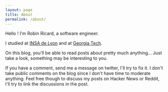 ```yaml
---
layout: page
title: About
permalink: /about/
---
```


Hello ! I'm Robin Ricard, a software engineer.

I studied at [INSA de Lyon](https://www.insa-lyon.fr/) and at [Georgia Tech](http://www.gatech.edu/).

On this blog, you'll be able to read posts about pretty much anything... Just take a look, something may be interesting to you.

If you have a comment, send me a message on twitter, I'll try to fix it. I don't take public comments on the blog since I don't have time to moderate anything. Feel free though to discuss my posts on Hacker News or Reddit, I'll try to link the discussions in the post.
